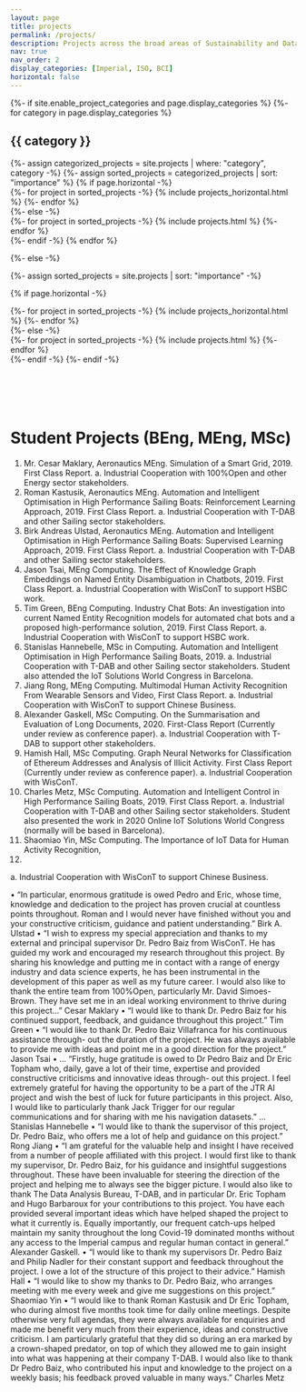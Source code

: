 ```yaml
---
layout: page
title: projects
permalink: /projects/
description: Projects across the broad areas of Sustainability and Data Tech.
nav: true
nav_order: 2
display_categories: [Imperial, ISO, BCI]
horizontal: false
---
```


<!-- pages/projects.md -->
<div class="projects">
{%- if site.enable_project_categories and page.display_categories %}
  <!-- Display categorized projects -->
  {%- for category in page.display_categories %}
  <h2 class="category">{{ category }}</h2>
  {%- assign categorized_projects = site.projects | where: "category", category -%}
  {%- assign sorted_projects = categorized_projects | sort: "importance" %}
  <!-- Generate cards for each project -->
  {% if page.horizontal -%}
  <div class="container">
    <div class="row row-cols-2">
    {%- for project in sorted_projects -%}
      {% include projects_horizontal.html %}
    {%- endfor %}
    </div>
  </div>
  {%- else -%}
  <div class="grid">
    {%- for project in sorted_projects -%}
      {% include projects.html %}
    {%- endfor %}
  </div>
  {%- endif -%}
  {% endfor %}

{%- else -%}
<!-- Display projects without categories -->
  {%- assign sorted_projects = site.projects | sort: "importance" -%}
  <!-- Generate cards for each project -->
  {% if page.horizontal -%}
  <div class="container">
    <div class="row row-cols-2">
    {%- for project in sorted_projects -%}
      {% include projects_horizontal.html %}
    {%- endfor %}
    </div>
  </div>
  {%- else -%}
  <div class="grid">
    {%- for project in sorted_projects -%}
      {% include projects.html %}
    {%- endfor %}
  </div>
  {%- endif -%}
{%- endif -%}
</div>


<h1 style="margin-top:3cm;">  
Student Projects (BEng, MEng, MSc)
</h1>



1. Mr. Cesar Maklary, Aeronautics MEng. Simulation of a Smart Grid, 2019. First Class Report. 
a. Industrial Cooperation with 100%Open and other Energy sector stakeholders.
2. Roman Kastusik, Aeronautics MEng. Automation and Intelligent Optimisation in High Performance Sailing Boats: Reinforcement Learning Approach, 2019. First Class Report.
a. Industrial Cooperation with T-DAB and other Sailing sector stakeholders.
3. Birk Andreas Ulstad, Aeronautics MEng. Automation and Intelligent Optimisation in High
Performance Sailing Boats: Supervised Learning Approach, 2019. First Class Report. a. Industrial Cooperation with T-DAB and other Sailing sector stakeholders.
4. Jason Tsai, MEng Computing. The Effect of Knowledge Graph Embeddings on Named Entity Disambiguation in Chatbots, 2019. First Class Report.
a. Industrial Cooperation with WisConT to support HSBC work.
5. Tim Green, BEng Computing. Industry Chat Bots: An investigation into current Named Entity Recognition models for automated chat bots and a proposed high-performance solution, 2019. First Class Report.
a. Industrial Cooperation with WisConT to support HSBC work.
6. Stanislas Hannebelle, MSc in Computing. Automation and Intelligent Optimisation in High
Performance Sailing Boats, 2019.
a. Industrial Cooperation with T-DAB and other Sailing sector stakeholders. Student
also attended the IoT Solutions World Congress in Barcelona.
7. Jiang Rong, MEng Computing. Multimodal Human Activity Recognition From Wearable Sensors and Video, First Class Report.
a. Industrial Cooperation with WisConT to support Chinese Business.
8. Alexander Gaskell, MSc Computing. On the Summarisation and Evaluation of Long
Documents, 2020. First-Class Report (Currently under review as conference paper). a. Industrial Cooperation with T-DAB to support other stakeholders.
9. Hamish Hall, MSc Computing. Graph Neural Networks for Classification of Ethereum Addresses and Analysis of Illicit Activity. First Class Report (Currently under review as conference paper).
a. Industrial Cooperation with WisConT.
10. Charles Metz, MSc Computing. Automation and Intelligent Control in High Performance
Sailing Boats, 2019. First Class Report.
a. Industrial Cooperation with T-DAB and other Sailing sector stakeholders. Student
also presented the work in 2020 Online IoT Solutions World Congress (normally will
be based in Barcelona).
11. Shaomiao Yin, MSc Computing. The Importance of IoT Data for Human Activity Recognition,
2019.
a. Industrial Cooperation with WisConT to support Chinese Business.



• “In particular, enormous gratitude is owed Pedro and Eric, whose time, knowledge and dedication to the project has proven crucial at countless points throughout. Roman and I would never have finished without you and your constructive criticism, guidance and patient understanding.” Birk A. Ulstad
• “I wish to express my special appreciation and thanks to my external and principal supervisor Dr. Pedro Baiz from WisConT. He has guided my work and encouraged my research throughout this project. By sharing his knowledge and putting me in contact with a range of energy industry and data science experts, he has been instrumental in the development of this paper as well as my future career. I would also like to thank the entire team from 100%Open, particularly Mr. David Simoes-Brown. They have set me in an ideal working environment to thrive during this project...” Cesar Maklary
• “I would like to thank Dr. Pedro Baiz for his continued support, feedback, and guidance throughout this project.” Tim Green
• “I would like to thank Dr. Pedro Baiz Villafranca for his continuous assistance through- out the duration of the project. He was always available to provide me with ideas and point me in a good direction for the project.” Jason Tsai
• ... “Firstly, huge gratitude is owed to Dr Pedro Baiz and Dr Eric Topham who, daily, gave a lot of their time, expertise and provided constructive criticisms and innovative ideas through- out this project. I feel extremely grateful for having the opportunity to be a part of the JTR AI project and wish the best of luck for future participants in this project. Also, I would like to particularly thank Jack Trigger for our regular communications and for sharing with me his navigation datasets.” ... Stanislas Hannebelle
• “I would like to thank the supervisor of this project, Dr. Pedro Baiz, who offers me a lot of help and guidance on this project.” Rong Jiang
• “I am grateful for the valuable help and insight I have received from a number of people affiliated with this project. I would first like to thank my supervisor, Dr. Pedro Baiz, for his guidance and insightful suggestions throughout. These have been invaluable for steering the direction of the project and helping me to always see the bigger picture. I would also like to thank The Data Analysis Bureau, T-DAB, and in particular Dr. Eric Topham and Hugo Barbaroux for your contributions to this project. You have each provided several important ideas which have helped shaped the project to what it currently is. Equally importantly, our frequent catch-ups helped maintain my sanity throughout the long Covid-19 dominated months without any access to the Imperial campus and regular human contact in general.” Alexander Gaskell.
• “I would like to thank my supervisors Dr. Pedro Baiz and Philip Nadler for their constant support and feedback throughout the project. I owe a lot of the structure of this project to their advice.” Hamish Hall
• “I would like to show my thanks to Dr. Pedro Baiz, who arranges meeting with me every week and give me suggestions on this project.” Shaomiao Yin
• “I would like to thank Roman Kastusik and Dr Eric Topham, who during almost five months took time for daily online meetings. Despite otherwise very full agendas, they were always available for enquiries and made me benefit very much from their experience, ideas and constructive criticism. I am particularly grateful that they did so during an era marked by a crown-shaped predator, on top of which they allowed me to gain insight into what was happening at their company T-DAB. I would also like to thank Dr Pedro Baiz, who contributed his input and knowledge to the project on a weekly basis; his feedback proved valuable in many ways.” Charles Metz
